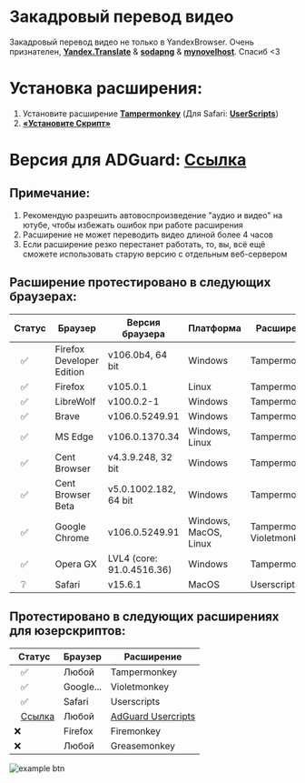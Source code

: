 # Закадровый перевод видео

Закадровый перевод видео не только в YandexBrowser.
Очень признателен, **[Yandex.Translate](https://translate.yandex.ru/)** & **[sodapng](https://github.com/sodapng)** & **[mynovelhost](https://github.com/mynovelhost)**. Спасиб <3

# Установка расширения:
1. Установите расширение **[Tampermonkey](https://www.tampermonkey.net/)** (Для Safari: **[UserScripts](https://apps.apple.com/app/userscripts/id1463298887 )**)
2. **[«Установите Скрипт»](https://raw.githubusercontent.com/ilyhalight/voice-over-translation/master/vot.user.js)**

# Версия для ADGuard: **[Ссылка](https://github.com/mynovelhost/voice-over-translation/)**

## Примечание:
1. Рекомендую разрешить автовоспроизведение "аудио и видео" на ютубе, чтобы избежать ошибок при работе расширения
2. Расширение не может переводить видео длиной более 4 часов
3. Если расширение резко перестанет работать, то, вы, всё ещё сможете использовать старую версию с отдельным веб-сервером

## Расширение протестировано в следующих браузерах:
| Статус | Браузер | Версия браузера | Платформа | Расширение
|---|---|---|---|---
| ⠀✅ | Firefox Developer Edition | v106.0b4, 64 bit | Windows | Tampermonkey
| ⠀✅ | Firefox | v105.0.1 | Linux | Tampermonkey
| ⠀✅ | LibreWolf | v100.0.2-1 | Windows | Tampermonkey
| ⠀✅ | Brave | v106.0.5249.91 | Windows | Tampermonkey
| ⠀✅ | MS Edge | v106.0.1370.34 | Windows, Linux | Tampermonkey
| ⠀✅ | Cent Browser | v4.3.9.248, 32 bit | Windows | Tampermonkey
| ⠀✅ | Cent Browser Beta | v5.0.1002.182, 64 bit | Windows | Tampermonkey
| ⠀✅ | Google Chrome | v106.0.5249.91 | Windows, MacOS, Linux | Tampermonkey, Violetmonkey
| ⠀✅ | Opera GX | LVL4 (core: 91.0.4516.36) | Windows | Tampermonkey
| ⠀❔ | Safari | v15.6.1 | MacOS | Userscripts

## Протестировано в следующих расширениях для юзерскриптов:
| Статус | Браузер | Расширение
|---|---|---
| ⠀✅ | Любой | Tampermonkey
| ⠀✅ | Google... | Violetmonkey 
| ⠀✅ | Safari | Userscripts
| ⠀[Ссылка](https://github.com/mynovelhost/voice-over-translation/) | Любой | [AdGuard Usercripts](https://kb.adguard.com/en/general/userscripts#supported-apps)
| ❌ | Firefox | Firemonkey
| ❌ | Любой | Greasemonkey

![example btn](https://github.com/ilyhalight/voice-over-translation/blob/master/img/example.png "btn")
